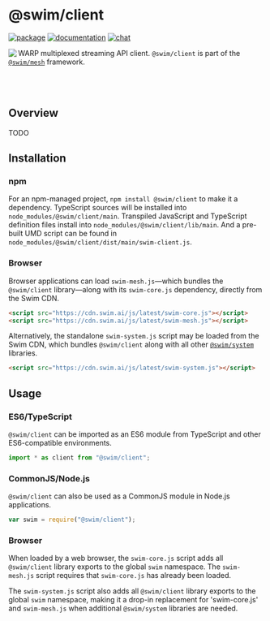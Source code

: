# @swim/client

[![package](https://img.shields.io/npm/v/@swim/client.svg)](https://www.npmjs.com/package/@swim/client)
[![documentation](https://img.shields.io/badge/doc-TypeDoc-blue.svg)](http://docs.swim.ai/js/latest/modules/_swim_client.html)
[![chat](https://img.shields.io/badge/chat-Gitter-green.svg)](https://gitter.im/swimos/community)

<a href="https://developer.swim.ai"><img src="https://cdn.swim.ai/images/marlin-blue.svg" align="left"></a>

WARP multiplexed streaming API client.  `@swim/client` is part of the
[`@swim/mesh`](https://www.npmjs.com/package/@swim/mesh) framework.<br><br><br><br>

## Overview

TODO

## Installation

### npm

For an npm-managed project, `npm install @swim/client` to make it a dependency.
TypeScript sources will be installed into `node_modules/@swim/client/main`.
Transpiled JavaScript and TypeScript definition files install into
`node_modules/@swim/client/lib/main`.  And a pre-built UMD script can
be found in `node_modules/@swim/client/dist/main/swim-client.js`.

### Browser

Browser applications can load `swim-mesh.js`—which bundles the `@swim/client`
library—along with its `swim-core.js` dependency, directly from the Swim CDN.

```html
<script src="https://cdn.swim.ai/js/latest/swim-core.js"></script>
<script src="https://cdn.swim.ai/js/latest/swim-mesh.js"></script>
```

Alternatively, the standalone `swim-system.js` script may be loaded
from the Swim CDN, which bundles `@swim/client` along with all other
[`@swim/system`](https://www.npmjs.com/package/@swim/system) libraries.

```html
<script src="https://cdn.swim.ai/js/latest/swim-system.js"></script>
```

## Usage

### ES6/TypeScript

`@swim/client` can be imported as an ES6 module from TypeScript and other
ES6-compatible environments.

```typescript
import * as client from "@swim/client";
```

### CommonJS/Node.js

`@swim/client` can also be used as a CommonJS module in Node.js applications.

```javascript
var swim = require("@swim/client");
```

### Browser

When loaded by a web browser, the `swim-core.js` script adds all
`@swim/client` library exports to the global `swim` namespace.  The
`swim-mesh.js` script requires that `swim-core.js` has already been loaded.

The `swim-system.js` script also adds all `@swim/client` library exports
to the global `swim` namespace, making it a drop-in replacement for
'swim-core.js' and `swim-mesh.js` when additional `@swim/system`
libraries are needed.
